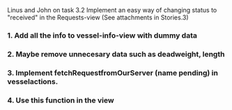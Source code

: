 Linus and John on task 3.2 Implement an easy way of changing status to "received" in the Requests-view (See attachments in Stories.3)

### 1. Add all the info to vessel-info-view with dummy data

### 2. Maybe remove unnecesary data such as deadweight, length

### 3. Implement fetchRequestfromOurServer (name pending) in vesselactions.

### 4. Use this function in the view
